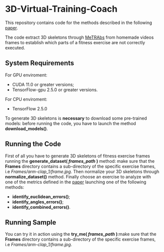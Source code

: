 # 3D-Virtual-Training-Coach
This repository contains code for the methods described in the following [paper](https://github.com/Nick22ll/Virtual-Training-Coach/blob/main/RelazioneIVA.pdf).

The code extract 3D skeletons through [MeTRAbs](https://github.com/isarandi/metrabs) from homemade videos frames to establish which parts of a fitness exercise are not correctly executed.

## System Requirements
For GPU enviroment:
* CUDA 11.0 or greater versions;
* TensorFlow-gpu 2.5.0 or greater versions.

For CPU enviroment:
* TensorFlow 2.5.0

To generate 3D skeletons is **necessary** to download some pre-trained models: before running the code, you have to launch the method **download_models()**.

## Running the Code
First of all you have to generate 3D skeletons of fitness exercise frames running the **generate_dataset( *frames_path* )** method: make sure that the **Frames** directory contains a sub-directory of the specific exercise frames, i.e *Frames/arm-clap_1/frame.jpg*.
Then normalize your 3D skeletons through **normalize_dataset()** method.
Finally choose an exercise to analyze with one of the metrics defined in the [paper](https://github.com/Nick22ll/Virtual-Training-Coach/blob/main/RelazioneIVA.pdf) launching one of the following methods:
* **identify_euclidean_errors()**;
* **identify_angles_errors()**;
* **identify_combined_errors()**.

## Running Sample
You can try it in action using the **try_me( *frames_path* )**:make sure that the **Frames** directory contains a sub-directory of the specific exercise frames, i.e *Frames/arm-clap_1/frame.jpg*.
